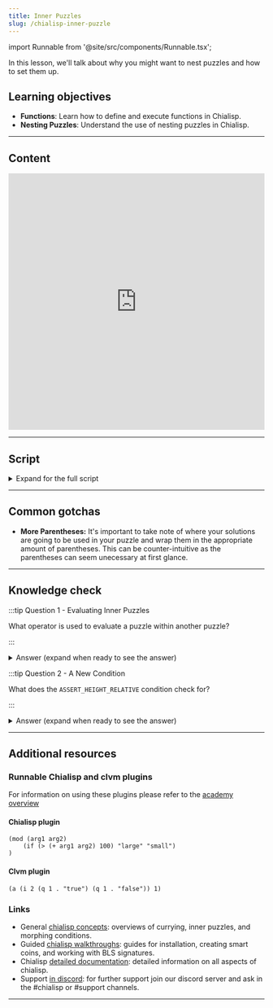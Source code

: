```yaml
---
title: Inner Puzzles
slug: /chialisp-inner-puzzle
---
```


import Runnable from '@site/src/components/Runnable.tsx';

In this lesson, we'll talk about why you might want to nest puzzles and how to set them up.

## Learning objectives

- **Functions**: Learn how to define and execute functions in Chialisp.
- **Nesting Puzzles**: Understand the use of nesting puzzles in Chialisp.

---

## Content


<div class="videoWrapper">
<iframe width="100%" height="504" src="https://www.youtube.com/embed/GAw1yMmkO3g" frameborder="0" allowfullscreen="allowfullscreen"></iframe>
</div>

---

## Script

<details>

<summary> Expand for the full script </summary>

00:00  
All puzzles result in the output of a condition that tells a blockchain what to do with a coin that it's wrapped in. Inner puzzles can be thought of as a coin within a coin where the result is a condition that is passed to the outer puzzle which executes it.

00:20  
One specific use for this functionality is if you wanted to use a generic inner puzzle and wrap it in an outer puzzle that verifies a signature. The outer puzzle can be a sort of template that you can pass in any generic inner puzzle and it will be signature protected by the outer puzzle. Let's create this exact outer puzzle template.

00:40  
We're going to define a module, and for our parameters we'll have a `PUBLIC_KEY` that we'll curry in later, an `INNER_PUZZLE` that we'll also curry in, and then the `inner_solution`. We'll include the `condition_codes.clib` library file and the `sha256tree.clib` library file as well. Then, we're going to define a new function.

01:00  
We'll call this `calculate_output` and in the parameters we'll have our `PUBLIC_KEY`, the `inner_solution`, and the `conditions` that we'll execute. In a combine statement, we'll have the standard signature verification that we used in the previous video. (`(defun calculate_output (PUBLIC_KEY inner_solution conditions) (c (list AGG_SIG_MET PUBLIC_KEY (sha256tree inner_solution)) conditions))`)

01:20  
For the message that we're verifying, we'll be verifying the `inner_solution` and then we'll return the `conditions`. Now that we've defined our new function, we'll call it with `calculate_output`, provide the `PUBLIC_KEY` and the `inner_solution`, and then we'll use the `apply` operator or `a` on our `INNER_PUZZLE`, providing the `inner_solution`. (`calculate_output PUBLIC_KEY inner_solution (a INNER_PUZZLE inner_solution)`)

01:40  
The `apply` operator is how you execute some code. So the `INNER_PUZZLE` will be executed with the `inner_solution`. So this puzzle will first evaluate the inner puzzle with the `(a INNER_PUZZLE inner_solution))` method, and use the result as the condition for our `calculate_output` function.

02:00  
This function requires a signature of the `inner_solution` to pass. Now let's write the inner puzzle. For this puzzle, we're going to use a condition called `ASSERT_HEIGHT_RELATIVE`, which specifies when a coin can be spent, based on the number of blocks passed since coin creation. We'll define a module and in our parameters, we'll curry in the `REQUIRED_BLOCKS`. This will be a number of blocks that have to pass before the coin can be spent.

02:20  
Then, we'll have our `conditions`. We'll include the `condition_codes.clib` library again, and then we'll define a statement that uses the `ASSERT_HEIGHT_RELATIVE` condition on the `REQUIRED_BLOCKS` that we curried in, and then we'll return the `conditions`.

02:40  
All right, now we have both our inner puzzle and our outer puzzle. Let's curry in the needed values. First we'll get our public key with `chia keys show`, and then we'll curry the block value into the inner puzzle with `cdv clsp curry inner-puzzle.clsp -a` and specify the number of blocks that we want to pass.

03:00  
In this case, we'll use `20`. We can now curry this result, along with our public key, into the outer puzzle with `cdv clsp curry outer-puzzle.clsp -a`, enter our public key, `-a` and in quotes we'll paste the compiled inner puzzle.

03:20  
Now that we have our final compiled puzzle, we can go ahead and create a coin using the process that we covered in the last video. Once the coin has been created, we can create our solution for this coin. First we get our wallet address and `decode` it. We'll use this in our desired solution. Again, we'll be using the `CREATE_COIN` condition signified by the code `51`.

03:40  
Note that I'm nesting the solution in four (4) sets of parentheses. This is because the outer puzzle parameters list is passed in wrapped with parentheses as is the inner solution. In the inner puzzle, we have another set of parentheses for the list of conditions, and each condition is also wrapped.

04:00  
It's important to understand the structure of the puzzle to make sure that the solution you provide is structured properly. Now we'll add the encoded solution into our spend bundle where we already have the coin info and puzzle reveal from coin creation. Next, we'll get our signature using the method we outlined in the previous video. We'll hash our solution and concatenate it with the coin ID and genesis challenge.

04:20  
Now we can sign the resulting message with `chia keys sign` and copy the signature into our spend bundle, being sure to append `0x` to signify that it's a value. Now run `cdv rpc pushtx spendbundle.json`.

04:40  
If the number of blocks is not yet passed, it will have a pending status. If successful, we can look up the coin record again and see that the spent block index is more than 20 blocks later than the confirmed block index. In this video, we learned how inner puzzles work and how they interact with outer puzzles. Thanks so much for watching, catch you next time.

</details>

---

## Common gotchas

- **More Parentheses:** It's important to take note of where your solutions are going to be used in your puzzle and wrap them in the appropriate amount of parentheses. This can be counter-intuitive as the parentheses can seem unecessary at first glance.

---

## Knowledge check

:::tip Question 1 - Evaluating Inner Puzzles

What operator is used to evaluate a puzzle within another puzzle?

:::

<details>

<summary> Answer (expand when ready to see the answer)  </summary>

The `apply` operator. (`a`)

```chialisp
(a INNER_PUZZLE inner_solution)
```

</details>

:::tip Question 2 - A New Condition

What does the `ASSERT_HEIGHT_RELATIVE` condition check for?

:::

<details>

<summary> Answer (expand when ready to see the answer)  </summary>

`ASSERT_HEIGHT_RELATIVE` checks for how many blocks have passed since coin creation. It allows the resolution of a puzzle after a predefined number of blocks have passed.

</details>

---

## Additional resources

### Runnable Chialisp and clvm plugins

For information on using these plugins please refer to the [academy overview](/academy-overview#runnable-chialisp-and-clvm-plugins)

#### Chialisp plugin

<Runnable flavor='chialisp' input='(10 99)'>

```chialisp
(mod (arg1 arg2)
    (if (> (+ arg1 arg2) 100) "large" "small")
)
```

</Runnable>

#### Clvm plugin

<Runnable flavor='clvm' input='(1)'>

```chialisp
(a (i 2 (q 1 . "true") (q 1 . "false")) 1)
```

</Runnable>

### Links

- General [chialisp concepts](https://docs.chia.net/guides/chialisp-concepts): overviews of currying, inner puzzles, and morphing conditions.
- Guided [chialisp walkthroughs](https://docs.chia.net/guides/): guides for installation, creating smart coins, and working with BLS signatures.
- Chialisp [detailed documentation](https://chialisp.com/): detailed information on all aspects of chialisp.
- Support [in discord](https://discord.gg/chia): for further support join our discord server and ask in the #chialisp or #support channels.

---
